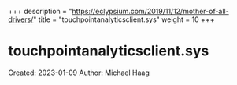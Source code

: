 +++
description = "https://eclypsium.com/2019/11/12/mother-of-all-drivers/"
title = "touchpointanalyticsclient.sys"
weight = 10
+++

# touchpointanalyticsclient.sys

Created: 2023-01-09
Author: Michael Haag


